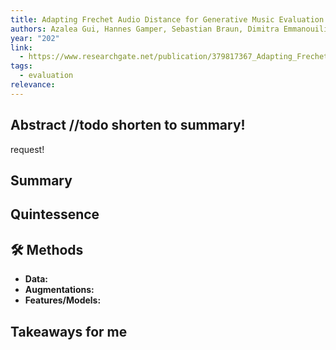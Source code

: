 ```yaml
---
title: Adapting Frechet Audio Distance for Generative Music Evaluation
authors: Azalea Gui, Hannes Gamper, Sebastian Braun, Dimitra Emmanouilidou
year: "202"
link:
  - https://www.researchgate.net/publication/379817367_Adapting_Frechet_Audio_Distance_for_Generative_Music_Evaluation
tags:
  - evaluation
relevance:
---
```

## Abstract //todo shorten to summary!
request!

## Summary


## Quintessence


## 🛠️ Methods
- **Data:**  
- **Augmentations:**  
- **Features/Models:**  


## Takeaways for me


